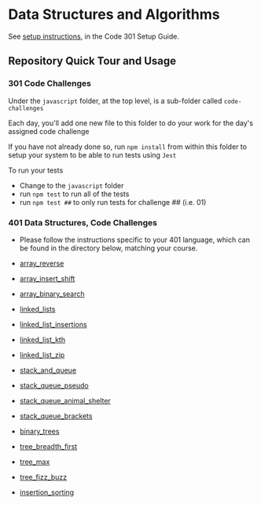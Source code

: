# Data Structures and Algorithms

See [setup instructions](https://codefellows.github.io/setup-guide/code-301/3-code-challenges), in the Code 301 Setup Guide.

## Repository Quick Tour and Usage

### 301 Code Challenges

Under the `javascript` folder, at the top level, is a sub-folder called `code-challenges`

Each day, you'll add one new file to this folder to do your work for the day's assigned code challenge

If you have not already done so, run `npm install` from within this folder to setup your system to be able to run tests using `Jest`

To run your tests

- Change to the `javascript` folder
- run `npm test` to run all of the tests
- run `npm test ##` to only run tests for challenge ## (i.e. 01)

### 401 Data Structures, Code Challenges

- Please follow the instructions specific to your 401 language, which can be found in the directory below, matching your course.

- [array_reverse](python/docs/array_reverse/README.md)
- [array_insert_shift](python/docs/array_insert_shift/README.md)
- [array_binary_search](python/docs/array_binary_search/README.md)
- [linked_lists](python/docs/linked_list/README.md)
- [linked_list_insertions](python/docs/linked_list_insertions/README.md)
- [linked_list_kth](python/docs/linked_list_kth/README.md)
- [linked_list_zip](python/docs/linked_list_zip/README.md)
- [stack_and_queue](python/docs/stack_and_queue/README.md)
- [stack_queue_pseudo](python/docs/stack_queue_pseudo/README.md)
- [stack_queue_animal_shelter](python/docs/stack_queue_animal_shelter/README.md)
- [stack_queue_brackets](python/docs/stack_queue_brackets/README.md)
- [binary_trees](python/docs/trees/README.md)
- [tree_breadth_first](python/docs/tree_breadth_first/README.md)
- [tree_max](python/docs/tree_max/README.md)
- [tree_fizz_buzz](python/docs/tree_fizz_buzz/README.md)
- [insertion_sorting](sorting/insertion/README.md)
